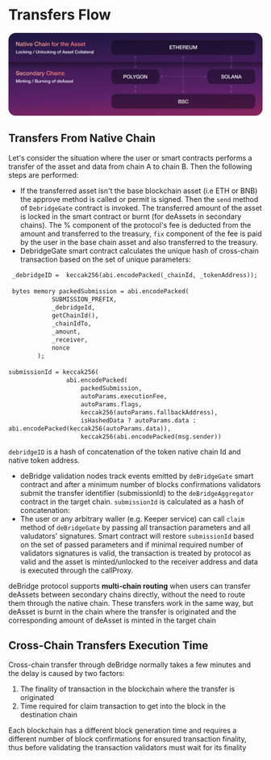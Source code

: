 # Transfers Flow

![](../.gitbook/assets/B.png)

## Transfers From Native Chain

Let's consider the situation where the user or smart contracts performs a transfer of the asset and data from chain A to chain B. Then the following steps are performed:

* If the transferred asset isn't the base blockchain asset (i.e ETH or BNB) the approve method is called or permit is signed. Then the `send` method of `DebridgeGate` contract is invoked. The transferred amount of the asset is locked in the smart contract or burnt (for deAssets in secondary chains). The % component of the protocol's fee is deducted from the amount and transferred to the treasury, `fix` component of the fee is paid by the user in the base chain asset and also transferred to the treasury.
* DebridgeGate smart contract calculates the unique hash of cross-chain transaction based on the set of unique parameters:

```
 _debridgeID =  keccak256(abi.encodePacked(_chainId, _tokenAddress));
 
 bytes memory packedSubmission = abi.encodePacked(
            SUBMISSION_PREFIX,
            _debridgeId,
            getChainId(),
            _chainIdTo,
            _amount,
            _receiver,
            nonce
        );
        
submissionId = keccak256(
                abi.encodePacked(
                    packedSubmission,
                    autoParams.executionFee,
                    autoParams.flags,
                    keccak256(autoParams.fallbackAddress),
                    isHashedData ? autoParams.data : abi.encodePacked(keccak256(autoParams.data)),
                    keccak256(abi.encodePacked(msg.sender))
```

`debridgeID` is a hash of concatenation of the token native chain Id and native token address.

* deBridge validation nodes track events emitted by `deBridgeGate` smart contract and after a minimum number of blocks confirmations validators submit the transfer identifier (submissionId) to the `deBridgeAggregator` contract in the target chain. `submissionId` is calculated as a hash of concatenation:
* The user or any arbitrary waller (e.g. Keeper service) can call `claim` method of `deBridgeGate` by passing all transaction parameters and all valudators' signatures. Smart contract will restore `submissionId` based on the set of passed parameters and if minimal required number of validators signatures is valid, the transaction is treated by protocol as valid and the asset is minted/unlocked to the receiver address and data is executed through the callProxy.

deBridge protocol supports **multi-chain routing** when users can transfer deAssets between secondary chains directly, without the need to route them through the native chain. These transfers work in the same way, but deAsset is burnt in the chain where the transfer is originated and the corresponding amount of deAsset is minted in the target chain

## Cross-Chain Transfers Execution Time

Cross-chain transfer through deBridge normally takes a few minutes and the delay is caused by two factors:

1. The finality of transaction in the blockchain where the transfer is originated
2. Time required for claim transaction to get into the block in the destination chain

Each blockchain has a different block generation time and requires a different number of block confirmations for ensured transaction finality, thus before validating the transaction validators must wait for its finality
